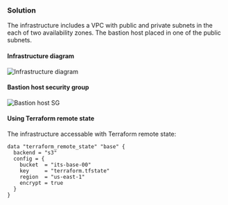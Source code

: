 ### Solution
The infrastructure includes a VPC with public and private subnets in the each of two availability zones. The bastion host placed in one of the public subnets.
#### Infrastructure diagram
![Infrastructure diagram](docs/infra.png)

#### Bastion host security group
![Bastion host SG](docs/fw.png)

#### Using Terraform remote state
The infrastructure accessable with Terraform remote state:
```hcl
data "terraform_remote_state" "base" {
  backend = "s3"
  config = {
    bucket  = "its-base-00"
    key     = "terraform.tfstate"
    region  = "us-east-1"
    encrypt = true
  }
}
```
